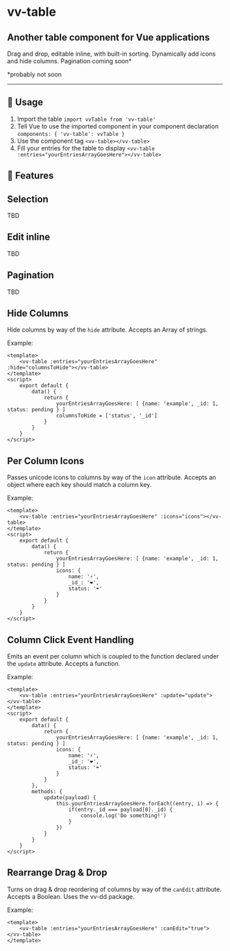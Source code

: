 vv-table
========


## Another table component for Vue applications

Drag and drop, editable inline, with built-in sorting. Dynamically add icons and hide columns. Pagination coming soon*

*probably not soon

--------------------


:herb: Usage
------------

1. Import the table `import vvTable from 'vv-table'`
2. Tell Vue to use the imported component in your component declaration `components: { 'vv-table': vvTable }`
3. Use the component tag `<vv-table></vv-table>`
4. Fill your entries for the table to display `<vv-table :entries="yourEntriesArrayGoesHere"></vv-table>`


:page_with_curl: Features
------------------------

## Selection
TBD

## Edit inline
TBD

## Pagination
TBD

## Hide Columns
Hide columns by way of the `hide` attribute. Accepts an Array of strings.

Example:

```
<template>
    <vv-table :entries="yourEntriesArrayGoesHere" :hide="columnsToHide"></vv-table>
</template>
<script>
    export default {
        data() {
            return {
                yourEntriesArrayGoesHere: [ {name: 'example', _id: 1, status: pending } ]
                columnsToHide = ['status', '_id']
            }
        }
    }
</script>
```


## Per Column Icons
Passes unicode icons to columns by way of the `icon` attribute. Accepts an object where each key should match a column key.

Example:

```
<template>
    <vv-table :entries="yourEntriesArrayGoesHere" :icons="icons"></vv-table>
</template>
<script>
    export default {
        data() {
            return {
                yourEntriesArrayGoesHere: [ {name: 'example', _id: 1, status: pending } ]
                icons: {
                    name: '⚡',
                    _id_: '❤',
                    status: '☂'
                }
            }
        }
    }
</script>
```


## Column Click Event Handling
Emits an event per column which is coupled to the function declared under the `update` attribute. Accepts a function.

Example:

```
<template>
    <vv-table :entries="yourEntriesArrayGoesHere" :update="update"></vv-table>
</template>
<script>
    export default {
        data() {
            return {
                yourEntriesArrayGoesHere: [ {name: 'example', _id: 1, status: pending } ]
                icons: {
                    name: '⚡',
                    _id_: '❤',
                    status: '☂'
                }
            }
        },
        methods: {
            update(payload) {
                this.yourEntriesArrayGoesHere.forEach((entry, i) => {
                    if(entry._id === payload[0]._id) {
                        console.log('Do something!')
                    }
                })
            }
        }
    }
</script>
```


## Rearrange Drag & Drop
Turns on drag & drop reordering of columns by way of the `canEdit` attribute. Accepts a Boolean. Uses the vv-dd package.

Example:

```
<template>
    <vv-table :entries="yourEntriesArrayGoesHere" :canEdit="true"></vv-table>
</template>
```